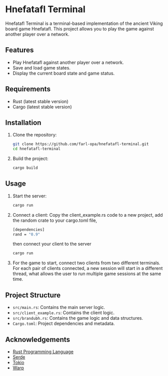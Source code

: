 # Hnefatafl Terminal

Hnefatafl Terminal is a terminal-based implementation of the ancient Viking board game Hnefatafl. This project allows you to play the game against another player over a network.

## Features

- Play Hnefatafl against another player over a network.
- Save and load game states.
- Display the current board state and game status.

## Requirements

- Rust (latest stable version)
- Cargo (latest stable version)

## Installation

1. Clone the repository:
    ```sh
    git clone https://github.com/farl-opa/hnefatafl-terminal.git
    cd hnefatafl-terminal
    ```

2. Build the project:
    ```sh
    cargo build
    ```

## Usage

1. Start the server:
    ```sh
    cargo run
    ```

2. Connect a client:
    Copy the client_example.rs code to a new project, add the random crate to your cargo.toml file,
    ```sh
    [dependencies]
    rand = "0.9"
    ```
    then connect your client to the server 
    ```sh
    cargo run
    ```
3. For the game to start, connect two clients from two different terminals. For each pair of clients connected, a new session will start in a different thread, what allows the user to run multiple game sessions at the same time.

## Project Structure

- `src/main.rs`: Contains the main server logic.
- `src/client_example.rs`: Contains the client logic.
- `src/brandubh.rs`: Contains the game logic and data structures.
- `Cargo.toml`: Project dependencies and metadata.


## Acknowledgements

- [Rust Programming Language](https://www.rust-lang.org/)
- [Serde](https://serde.rs/)
- [Tokio](https://tokio.rs/)
- [Warp](https://github.com/seanmonstar/warp)
